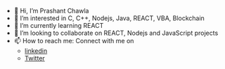 - 👋 Hi, I’m Prashant Chawla
- 👀 I’m interested in C, C++, Nodejs, Java, REACT, VBA, Blockchain
- 🌱 I’m currently learning REACT
- 💞️ I’m looking to collaborate on REACT, Nodejs and JavaScript projects
- 📫 How to reach me: Connect with me on 
  - [linkedin](https://www.linkedin.com/in/prashant-chawla/)
  - [Twitter](https://twitter.com/pchawlaji)

<!---
pchawlaji/pchawlaji is a ✨ special ✨ repository because its `README.md` (this file) appears on your GitHub profile.
You can click the Preview link to take a look at your changes.
--->
